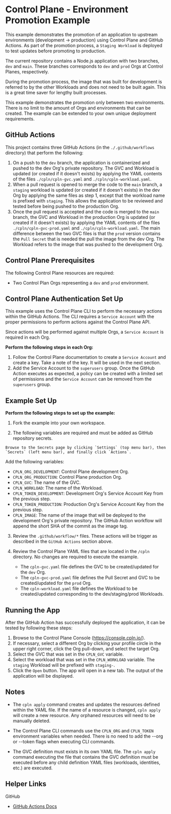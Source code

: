 # Control Plane - Environment Promotion Example

This example demonstrates the promotion of an application to upstream environments (development -> production) using 
Control Plane and GitHub Actions. As part of the promotion process, a `Staging Workload` is deployed to test
updates before promoting to production.

The current repository contains a Node.js application with two branches, `dev` and `main`. These branches corresponds to  `dev` and `prod` Orgs at Control Planes, respectively.

During the promotion process, the image that was built for development is referred to by the other Workloads and does not need to be built again. This is a great time saver for lengthy built processes.

This example demonstrates the promotion only between two environments. There is no limit to the amount of Orgs and environments that can be created. The example can be extended to your own unique deployment requirements.

## GitHub Actions

This project contains three GitHub Actions (in the `./.github/workflows` directory) that perform the following:

1. On a push to the `dev` branch, the application is containerized and pushed to the dev Org's private repository.
   The GVC and Workload is updated (or created if it doesn't exists) by applying the YAML contents of the files `./cpln/cpln-gvc.yaml` and `./cpln/cpln-workload.yaml`.
2. When a pull request is opened to merge the code to the `main` branch, a `staging` workload is
   updated (or created if it doesn't exists) in the dev Org by applying the same files as step 1, except that the workload name is prefixed with `staging`. This allows the application to be reviewed and tested before being pushed to the production Org.
3. Once the pull request is accepted and the code is merged to the `main` branch, the GVC and Workload in the production Org
   is updated (or created if it doesn't exists) by applying the YAML contents of the files `./cpln/cpln-gvc-prod.yaml` and `./cpln/cpln-workload.yaml`. The main difference between the two GVC files is that the `prod` version contains the `Pull Secret` that is needed the pull the image from the dev Org. The Workload refers to the image that was pushed to the development Org.


## Control Plane Prerequisites

The following Control Plane resources are required:

- Two Control Plan Orgs representing a `dev` and `prod` environment.



## Control Plane Authentication Set Up 

This example uses the Control Plane CLI to perform the necessary actions within the GitHub Actions. The CLI requires a `Service Account` with the proper permissions to perform actions against the Control Plane API.

Since actions will be performed against multiple Orgs, a `Service Account` is required in each Org.

**Perform the following steps in each Org:**

1. Follow the Control Plane documentation to create a `Service Account` and create a key. Take a note of the key. It will be used in the next section.
2. Add the Service Account to the `superusers` group. Once the GitHub Action executes as expected, a policy can be created with a limited set of permissions and the `Service Account` can be removed from the `superusers` group.


## Example Set Up

**Perform the following steps to set up the example:**

1. Fork the example into your own workspace.

2. The following variables are required and must be added as GitHub repository secrets.

```
Browse to the Secrets page by clicking `Settings` (top menu bar), then `Secrets` (left menu bar), and finally click `Actions`.
```

Add the following variables:

- `CPLN_ORG_DEVELOPMENT`: Control Plane development Org.
- `CPLN_ORG_PRODUCTION`: Control Plane production Org.
- `CPLN_GVC`: The name of the GVC.
- `CPLN_WORKLOAD`: The name of the Workload.
- `CPLN_TOKEN_DEVELOPMENT`: Development Org's Service Account Key from the previous step.
- `CPLN_TOKEN_PRODUCTION`: Production Org's Service Account Key from the previous step.
- `CPLN_IMAGE`: The name of the image that will be deployed to the development Org's private repository. The GitHub Action workflow will append the short SHA of the commit as the image tag.

3. Review the `.github/workflow/*` files. These actions will be trigger as described in the `GitHub Actions` section above.

4. Review the Control Plane YAML files that are located in the `/cpln` directory. No changes are required to execute the example.
    - The `cpln-gvc.yaml` file defines the GVC to be created/updated for the `dev` Org.
    - The `cpln-gvc-prod.yaml` file defines the Pull Secret and GVC to be created/updated for the `prod` Org.
    - The `cpln-workload.yaml` file defines the Workload to be created/updated corresponding to the dev/staging/prod Workloads. 


## Running the App

After the GitHub Action has successfully deployed the application, it can be tested by following these steps:

1. Browse to the Control Plane Console (https://console.cpln.io/).
2. If necessary, select a different Org by clicking your profile circle in the upper right corner, click the Org pull-down, and select the target Org.
3. Select the GVC that was set in the `CPLN_GVC` variable.
4. Select the workload that was set in the `CPLN_WORKLOAD` variable. The `staging` Workload will be prefixed with `staging-`.
5. Click the `Open` button. The app will open in a new tab. The output of the application will be displayed.


## Notes

- The `cpln apply` command creates and updates the resources defined within the YAML file. If the name of a resource is changed, `cpln apply` will create a new resource. Any orphaned resources will need to be manually deleted.

- The Control Plane CLI commands use the `CPLN_ORG` and `CPLN_TOKEN` environment variables when needed. There is no need to add the --org or --token flags when executing CLI commands.

- The GVC definition must exists in its own YAML file. The `cpln apply` command executing the file that contains the GVC definition must be executed before any child definition YAML files (workloads, identities, etc.) are executed.


## Helper Links

GitHub

- <a href="https://docs.github.com/en/actions" target="_blank">GitHub Actions Docs</a>
